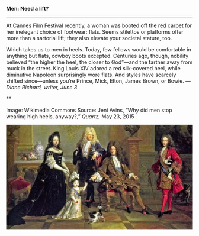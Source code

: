 **Men: Need a lift?**

****

At Cannes Film Festival recently, a woman was booted off the red carpet for her inelegant choice of footwear: flats. Seems stilettos or platforms offer more than a sartorial lift; they also elevate your societal stature, too. 

Which takes us to men in heels. Today, few fellows would be comfortable in anything but flats, cowboy boots excepted. Centuries ago, though, nobility believed “the higher the heel, the closer to God”—and the farther away from muck in the street. King Louis XIV adored a red silk-covered heel, while diminutive Napoleon surprisingly wore flats. And styles have scarcely shifted since—unless you’re Prince, Mick, Elton, James Brown, or Bowie. —*Diane Richard, writer, June 3*

**

Image: Wikimedia Commons
 Source: Jeni Avins, “Why did men stop wearing high heels, anyway?,” *Quartz,* May 23, 2015

![](../images/15-6-4_61.62_MensHeelsEDIT-1.jpeg)
